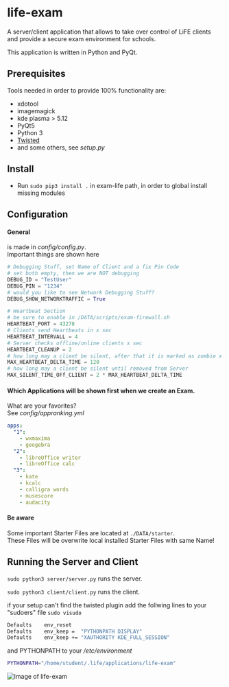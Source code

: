 # life-exam

A server/client application that allows to take over control of LiFE clients and provide a secure exam environment for schools.

This application is written in Python and PyQt.

## Prerequisites

Tools needed in order to provide 100% functionality are:

- xdotool
- imagemagick
- kde plasma > 5.12
- PyQt5
- Python 3
- [Twisted](https://pypi.org/project/Twisted/)
- and some others, see _setup.py_

## Install

- Run `sudo pip3 install .` in exam-life path, in order to global install missing modules

## Configuration

#### General

is made in _config/config.py_.  
Important things are shown here

```python
# Debugging Stuff, set Name of Client and a fix Pin Code
# set both empty, then we are NOT debugging
DEBUG_ID = "TestUser"
DEBUG_PIN = "1234"
# would you like to see Network Debugging Stuff?
DEBUG_SHOW_NETWORKTRAFFIC = True

# Heartbeat Section
# be sure to enable in /DATA/scripts/exam-firewall.sh
HEARTBEAT_PORT = 43278
# Clients send Heartbeats in x sec
HEARTBEAT_INTERVALL = 4
# Server checks offline/online clients x sec
HEARTBEAT_CLEANUP = 2
# how long may a client be silent, after that it is marked as zombie x sec
MAX_HEARTBEAT_DELTA_TIME = 120
# how long may a client be silent until removed from Server
MAX_SILENT_TIME_OFf_CLIENT = 2 * MAX_HEARTBEAT_DELTA_TIME
```

#### Which Applications will be shown first when we create an Exam.

What are your favorites?  
See _config/appranking.yml_

```yaml
apps:
  "1":
    - wxmaxima
    - geogebra
  "2":
    - libreOffice writer
    - libreOffice calc
  "3":
    - kate
    - kcalc
    - calligra words
    - musescore
    - audacity
```

#### Be aware

Some important Starter Files are located at `./DATA/starter`.  
These Files will be overwrite local installed Starter Files with same Name!

## Running the Server and Client

`sudo python3 server/server.py`
runs the server.

`sudo python3 client/client.py`
runs the client.

if your setup can't find the twisted plugin add the follwing lines to your "sudoers" file
`sudo visudo`

```bash
Defaults    env_reset
Defaults    env_keep =  "PYTHONPATH DISPLAY"
Defaults    env_keep += "XAUTHORITY KDE_FULL_SESSION"
```

and PYTHONPATH to your _/etc/environment_

```bash
PYTHONPATH="/home/student/.life/applications/life-exam"
```

![Image of life-exam](http://life-edu.eu/images/exam2.gif)
